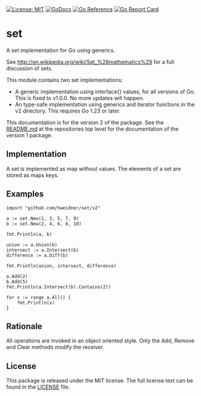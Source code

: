 [![License: MIT](https://img.shields.io/badge/License-MIT-blue.svg)](https://opensource.org/licenses/MIT)
[![GoDocs](https://godocs.io/github.com/hweidner/set/v2?status.svg)](https://godocs.io/github.com/hweidner/set/v2)
[![Go Reference](https://pkg.go.dev/badge/github.com/hweidner/set/v2.svg)](https://pkg.go.dev/github.com/hweidner/set/v2)
[![Go Report Card](https://goreportcard.com/badge/github.com/hweidner/set/v2)](https://goreportcard.com/report/github.com/hweidner/set/v2)

# set

A set implementation for Go using generics.

See http://en.wikipedia.org/wiki/Set_%28mathematics%29 for a full discussion
of sets.

This module contains two set implementations:

  * A generic implementation using interface{} values, for all versions of Go.
    This is fixed to v1.0.0. No more updates will happen.
  * An type-safe implementation using generics and iterator functions in the v2 directory.
    This requires Go 1.23 or later.

This documentation is for the version 2 of the package. See the
[README.md](../README.md) at the repositories top level for the documentation
of the version 1 package.

## Implementation

A set is implemented as map without values. The elements of a set are stored as maps keys.

## Examples

	import "github.com/hweidner/set/v2"
	
	a := set.New(1, 3, 5, 7, 9)
	b := set.New(2, 4, 6, 8, 10)

	fmt.Println(a, b)

	union := a.Union(b)
	intersect := a.Intersect(b)
	difference := a.Diff(b)

	fmt.Println(union, intersect, difference)

	a.Add(2)
	b.Add(5)
	fmt.Println(a.Intersect(b).Contains(2))
	
	for x := range a.All() {
		fmt.Println(x)
	}

## Rationale

All operations are invoked in an object oriented style. Only the Add, Remove
and Clear methods modify the receiver.

## License

This package is released under the MIT license.
The full license text can be found in the [LICENSE](LICENSE) file.
